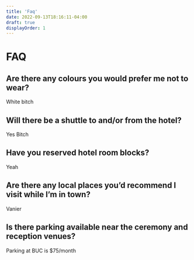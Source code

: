 ```yaml
---
title: 'Faq'
date: 2022-09-13T18:16:11-04:00
draft: true
displayOrder: 1
---
```


# FAQ

## Are there any colours you would prefer me not to wear?

White bitch

## Will there be a shuttle to and/or from the hotel?

Yes Bitch

## Have you reserved hotel room blocks?

Yeah

## Are there any local places you’d recommend I visit while I’m in town?

Vanier

## Is there parking available near the ceremony and reception venues?

Parking at BUC is $75/month
